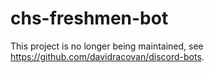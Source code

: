 # chs-freshmen-bot
This project is no longer being maintained, see https://github.com/davidracovan/discord-bots.
